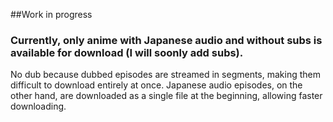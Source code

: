 ##Work in progress
### Currently, only anime with Japanese audio and without subs is available for download (I will soonly add subs).

No dub because dubbed episodes are streamed in segments, making them difficult to download entirely at once. Japanese audio episodes, on the other hand, are downloaded as a single file at the beginning, allowing faster downloading.


